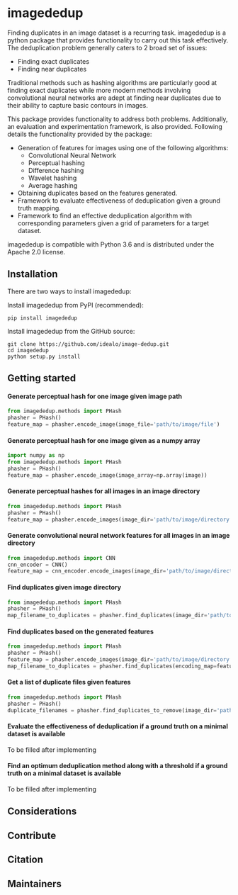 # imagededup

Finding duplicates in an image dataset is a recurring task. imagededup is a python package that provides functionality 
to carry out this task effectively. The deduplication problem generally caters to 2 broad set of issues:
* Finding exact duplicates
* Finding near duplicates

Traditional methods such as hashing algorithms are particularly good at finding exact duplicates while more modern
methods involving convolutional neural networks are adept at finding near duplicates due to their ability to capture
basic contours in images.
 
This package provides functionality to address both problems. Additionally, an evaluation and experimentation framework,
 is also provided. Following details the functionality provided by the package:
* Generation of features for images using one of the following algorithms:
    - Convolutional Neural Network
    - Perceptual hashing
    - Difference hashing
    - Wavelet hashing
    - Average hashing
* Obtaining duplicates based on the features generated.
* Framework to evaluate effectiveness of deduplication  given a ground truth mapping.
* Framework to find an effective deduplication algorithm with corresponding parameters given a grid of parameters for a
 target dataset.

imagededup is compatible with Python 3.6 and is distributed under the Apache 2.0 license.

## Installation
There are two ways to install imagededup:

Install imagededup from PyPI (recommended):

`pip install imagededup`

Install imagededup from the GitHub source:

```
git clone https://github.com/idealo/image-dedup.git
cd imagededup  
python setup.py install
```  

## Getting started

#### Generate perceptual hash for one image given image path
```python
from imagededup.methods import PHash
phasher = PHash()
feature_map = phasher.encode_image(image_file='path/to/image/file')
```
#### Generate perceptual hash for one image given as a numpy array
```python
import numpy as np
from imagededup.methods import PHash
phasher = PHash()
feature_map = phasher.encode_image(image_array=np.array(image))
```

#### Generate perceptual hashes for all images in an image directory
```python
from imagededup.methods import PHash
phasher = PHash()
feature_map = phasher.encode_images(image_dir='path/to/image/directory')
```

#### Generate convolutional neural network features for all images in an image directory
```python
from imagededup.methods import CNN
cnn_encoder = CNN()
feature_map = cnn_encoder.encode_images(image_dir='path/to/image/directory')
```

#### Find duplicates given image directory
```python
from imagededup.methods import PHash
phasher = PHash()
map_filename_to_duplicates = phasher.find_duplicates(image_dir='path/to/image/directory')
```

#### Find duplicates based on the generated features
```python
from imagededup.methods import PHash
phasher = PHash()
feature_map = phasher.encode_images(image_dir='path/to/image/directory')
map_filename_to_duplicates = phasher.find_duplicates(encoding_map=feature_map)
```

#### Get a list of duplicate files given features
```python
from imagededup.methods import PHash
phasher = PHash()
duplicate_filenames = phasher.find_duplicates_to_remove(image_dir='path/to/image/directory')
```

#### Evaluate the effectiveness of deduplication if a ground truth on a minimal dataset is available
To be filled after implementing

#### Find an optimum deduplication method along with a threshold if a ground truth on a minimal dataset is available
To be filled after implementing

## Considerations

## Contribute

## Citation

## Maintainers

